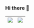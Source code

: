 ### Hi there 👋

<!--
**ashay1001/ashay1001** is a ✨ _special_ ✨ repository because its `README.md` (this file) appears on your GitHub profile.

Here are some ideas to get you started:

- 🔭 I’m currently working on ...
- 🌱 I’m currently learning ...
- 👯 I’m looking to collaborate on ...
- 🤔 I’m looking for help with ...
- 💬 Ask me about ...
- 📫 How to reach me: ...
- 😄 Pronouns: ...
- ⚡ Fun fact: ...
-->

|<img src="https://github-readme-stats.vercel.app/api?username=ashay1001&count_private=true&show_icons=true&hide=contribs,prs,issues&theme=chartreuse-dark&hide_title=true"> | <img src="https://github-readme-stats.vercel.app/api/top-langs/?username=ashay1001&layout=compact&show_icons=true&exclude_repo=AppEngine_Weather&theme=chartreuse-dark"> |
| ------------- | ------------- |

